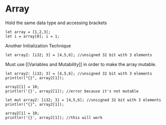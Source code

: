 # Array
Hold the same data type and accessing brackets
~~~
let array = [1,2,3];
let i = array[0]; i = 1;
~~~

Another Initialization Technique
~~~
let array2: [i32; 3] = [4,5,6]; //unsigned 32 bit with 3 elements
~~~

Must use [[Variables and Mutability]] in order to make the array mutable.
~~~
let array2: [i32; 3] = [4,5,6]; //unsigned 32 bit with 3 elements
println!("{}", array2[1]);

array2[1] = 10;
println!('{}', array2[1]); //error because it's not mutable
~~~

~~~
let mut array2: [i32; 3] = [4,5,6]; //unsigned 32 bit with 3 elements
println!("{}", array2[1]);

array2[1] = 10;
println!('{}', array2[1]); //this will work
~~~